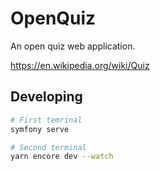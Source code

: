 # OpenQuiz

An open quiz web application.

https://en.wikipedia.org/wiki/Quiz

## Developing

```bash
# First temrinal
symfony serve

# Second terminal
yarn encore dev --watch

```
